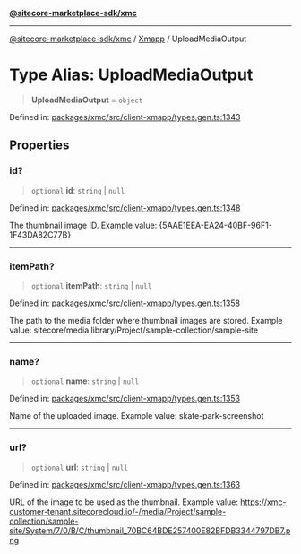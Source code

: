 [**@sitecore-marketplace-sdk/xmc**](../../../../README.md)

***

[@sitecore-marketplace-sdk/xmc](../../../../README.md) / [Xmapp](../README.md) / UploadMediaOutput

# Type Alias: UploadMediaOutput

> **UploadMediaOutput** = `object`

Defined in: [packages/xmc/src/client-xmapp/types.gen.ts:1343](https://github.com/Sitecore/marketplace-sdk/blob/893df143248e67d8c66e942a96045542130259a0/packages/xmc/src/client-xmapp/types.gen.ts#L1343)

## Properties

### id?

> `optional` **id**: `string` \| `null`

Defined in: [packages/xmc/src/client-xmapp/types.gen.ts:1348](https://github.com/Sitecore/marketplace-sdk/blob/893df143248e67d8c66e942a96045542130259a0/packages/xmc/src/client-xmapp/types.gen.ts#L1348)

The thumbnail image ID.
Example value: {5AAE1EEA-EA24-40BF-96F1-1F43DA82C77B}

***

### itemPath?

> `optional` **itemPath**: `string` \| `null`

Defined in: [packages/xmc/src/client-xmapp/types.gen.ts:1358](https://github.com/Sitecore/marketplace-sdk/blob/893df143248e67d8c66e942a96045542130259a0/packages/xmc/src/client-xmapp/types.gen.ts#L1358)

The path to the media folder where thumbnail images are stored.
Example value: sitecore/media library/Project/sample-collection/sample-site

***

### name?

> `optional` **name**: `string` \| `null`

Defined in: [packages/xmc/src/client-xmapp/types.gen.ts:1353](https://github.com/Sitecore/marketplace-sdk/blob/893df143248e67d8c66e942a96045542130259a0/packages/xmc/src/client-xmapp/types.gen.ts#L1353)

Name of the uploaded image.
Example value: skate-park-screenshot

***

### url?

> `optional` **url**: `string` \| `null`

Defined in: [packages/xmc/src/client-xmapp/types.gen.ts:1363](https://github.com/Sitecore/marketplace-sdk/blob/893df143248e67d8c66e942a96045542130259a0/packages/xmc/src/client-xmapp/types.gen.ts#L1363)

URL of the image to be used as the thumbnail.
Example value: https://xmc-customer-tenant.sitecorecloud.io/-/media/Project/sample-collection/sample-site/System/7/0/B/C/thumbnail_70BC64BDE257400E82BFDB3344797DB7.png
